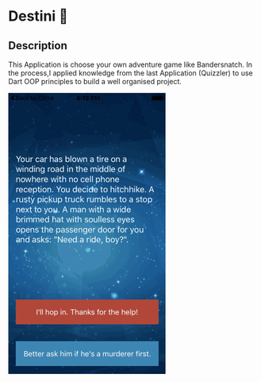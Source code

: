 # Destini 🤔

## Description

This Application is choose your own adventure game like Bandersnatch. 
In the process,I applied knowledge from the last Application (Quizzler) to use Dart OOP principles to build a well organised project.

![Finished App](Destini.gif)


